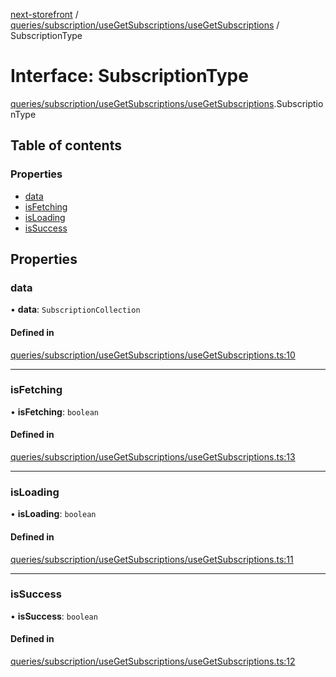 [next-storefront](../README.md) / [queries/subscription/useGetSubscriptions/useGetSubscriptions](../modules/queries_subscription_useGetSubscriptions_useGetSubscriptions.md) / SubscriptionType

# Interface: SubscriptionType

[queries/subscription/useGetSubscriptions/useGetSubscriptions](../modules/queries_subscription_useGetSubscriptions_useGetSubscriptions.md).SubscriptionType

## Table of contents

### Properties

- [data](queries_subscription_useGetSubscriptions_useGetSubscriptions.SubscriptionType.md#data)
- [isFetching](queries_subscription_useGetSubscriptions_useGetSubscriptions.SubscriptionType.md#isfetching)
- [isLoading](queries_subscription_useGetSubscriptions_useGetSubscriptions.SubscriptionType.md#isloading)
- [isSuccess](queries_subscription_useGetSubscriptions_useGetSubscriptions.SubscriptionType.md#issuccess)

## Properties

### data

• **data**: `SubscriptionCollection`

#### Defined in

[queries/subscription/useGetSubscriptions/useGetSubscriptions.ts:10](https://github.com/KiboSoftware/nextjs-storefront/blob/474c22ea/hooks/queries/subscription/useGetSubscriptions/useGetSubscriptions.ts#L10)

---

### isFetching

• **isFetching**: `boolean`

#### Defined in

[queries/subscription/useGetSubscriptions/useGetSubscriptions.ts:13](https://github.com/KiboSoftware/nextjs-storefront/blob/474c22ea/hooks/queries/subscription/useGetSubscriptions/useGetSubscriptions.ts#L13)

---

### isLoading

• **isLoading**: `boolean`

#### Defined in

[queries/subscription/useGetSubscriptions/useGetSubscriptions.ts:11](https://github.com/KiboSoftware/nextjs-storefront/blob/474c22ea/hooks/queries/subscription/useGetSubscriptions/useGetSubscriptions.ts#L11)

---

### isSuccess

• **isSuccess**: `boolean`

#### Defined in

[queries/subscription/useGetSubscriptions/useGetSubscriptions.ts:12](https://github.com/KiboSoftware/nextjs-storefront/blob/474c22ea/hooks/queries/subscription/useGetSubscriptions/useGetSubscriptions.ts#L12)
